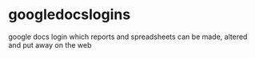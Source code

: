 # googledocslogins
google docs login which reports and spreadsheets can be made, altered and put away on the web
